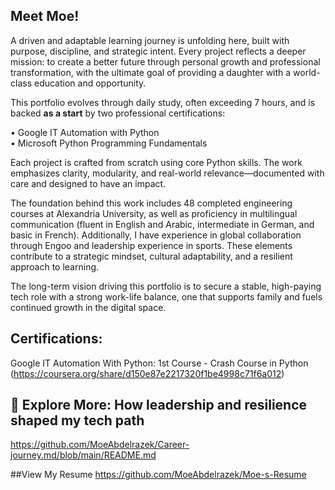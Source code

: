 ##  Meet Moe!

A driven and adaptable learning journey is unfolding here, built with purpose, discipline, and strategic intent. Every project reflects a deeper mission: to create a better future through personal growth and professional transformation, with the ultimate goal of providing a daughter with a world-class education and opportunity.

This portfolio evolves through daily study, often exceeding 7 hours, and is backed **as a start** by two professional certifications:

• Google IT Automation with Python  
• Microsoft Python Programming Fundamentals

Each project is crafted from scratch using core Python skills. The work emphasizes clarity, modularity, and real-world relevance—documented with care and designed to have an impact.

The foundation behind this work includes 48 completed engineering courses at Alexandria University, as well as proficiency in multilingual communication (fluent in English and Arabic, intermediate in German, and basic in French). Additionally, I have experience in global collaboration through Engoo and leadership experience in sports. These elements contribute to a strategic mindset, cultural adaptability, and a resilient approach to learning.

The long-term vision driving this portfolio is to secure a stable, high-paying tech role with a strong work-life balance, one that supports family and fuels continued growth in the digital space.


## Certifications:

Google IT Automation With Python: 1st Course - Crash Course in Python
(https://coursera.org/share/d150e87e2217320f1be4998c71f6a012)


## 📌 Explore More: How leadership and resilience shaped my tech path
https://github.com/MoeAbdelrazek/Career-journey.md/blob/main/README.md

##View My Resume
https://github.com/MoeAbdelrazek/Moe-s-Resume
